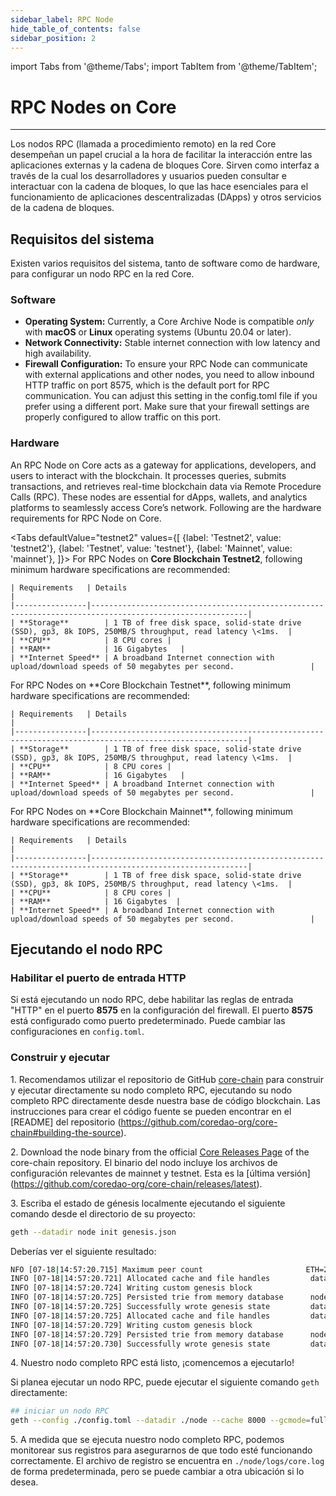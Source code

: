 ```yaml
---
sidebar_label: RPC Node
hide_table_of_contents: false
sidebar_position: 2
---
```


import Tabs from '@theme/Tabs';
import TabItem from '@theme/TabItem';

# RPC Nodes on Core

---

Los nodos RPC (llamada a procedimiento remoto) en la red Core desempeñan un papel crucial a la hora de facilitar la interacción entre las aplicaciones externas y la cadena de bloques Core. Sirven como interfaz a través de la cual los desarrolladores y usuarios pueden consultar e interactuar con la cadena de bloques, lo que las hace esenciales para el funcionamiento de aplicaciones descentralizadas (DApps) y otros servicios de la cadena de bloques.

## Requisitos del sistema

Existen varios requisitos del sistema, tanto de software como de hardware, para configurar un nodo RPC en la red Core.

### Software

- **Operating System:** Currently, a Core Archive Node is compatible _only_ with **macOS** or **Linux** operating systems (Ubuntu 20.04 or later).
- **Network Connectivity:** Stable internet connection with low latency and high availability.
- **Firewall Configuration:** To ensure your RPC Node can communicate with external applications and other nodes, you need to allow inbound HTTP traffic on port 8575, which is the default port for RPC communication. You can adjust this setting in the config.toml file if you prefer using a different port. Make sure that your firewall settings are properly configured to allow traffic on this port.

### Hardware

An RPC Node on Core acts as a gateway for applications, developers, and users to interact with the blockchain. It processes queries, submits transactions, and retrieves real-time blockchain data via Remote Procedure Calls (RPC). These nodes are essential for dApps, wallets, and analytics platforms to seamlessly access Core’s network. Following are the hardware requirements for RPC Node on Core.

<Tabs
defaultValue="testnet2"
values={[
{label: 'Testnet2', value: 'testnet2'},
{label: 'Testnet', value: 'testnet'},
{label: 'Mainnet', value: 'mainnet'},
]}> <TabItem value="testnet2">
For RPC Nodes on **Core Blockchain Testnet2**, following minimum hardware specifications are recommended:

```
| Requirements   | Details                                                                                                 |  
|----------------|---------------------------------------------------------------------------------------------------------|
| **Storage**        | 1 TB of free disk space, solid-state drive (SSD), gp3, 8k IOPS, 250MB/S throughput, read latency \<1ms.  |
| **CPU**            | 8 CPU cores |
| **RAM**            | 16 Gigabytes   |
| **Internet Speed** | A broadband Internet connection with upload/download speeds of 50 megabytes per second.                 |
```

  </TabItem>
  <TabItem value="testnet">
    For RPC Nodes on **Core Blockchain Testnet**, following minimum hardware specifications are recommended:

```
| Requirements   | Details                                                                                                 |  
|----------------|---------------------------------------------------------------------------------------------------------|
| **Storage**        | 1 TB of free disk space, solid-state drive (SSD), gp3, 8k IOPS, 250MB/S throughput, read latency \<1ms.  |
| **CPU**            | 8 CPU cores |
| **RAM**            | 16 Gigabytes   |
| **Internet Speed** | A broadband Internet connection with upload/download speeds of 50 megabytes per second.                 |
```

  </TabItem>
  <TabItem value="mainnet">
    For RPC Nodes on **Core Blockchain Mainnet**, following minimum hardware specifications are recommended:

```
| Requirements   | Details                                                                                                 |  
|----------------|---------------------------------------------------------------------------------------------------------|
| **Storage**        | 1 TB of free disk space, solid-state drive (SSD), gp3, 8k IOPS, 250MB/S throughput, read latency \<1ms.  |
| **CPU**            | 8 CPU cores |
| **RAM**            | 16 Gigabytes  |
| **Internet Speed** | A broadband Internet connection with upload/download speeds of 50 megabytes per second.                 |
```

  </TabItem>
</Tabs>

## Ejecutando el nodo RPC

### Habilitar el puerto de entrada HTTP

Si está ejecutando un nodo RPC, debe habilitar las reglas de entrada "HTTP" en el puerto **8575** en la configuración del firewall. El puerto **8575** está configurado como puerto predeterminado. Puede cambiar las configuraciones en `config.toml`.

### Construir y ejecutar

1\. Recomendamos utilizar el repositorio de GitHub [core-chain](https://github.com/coredao-org/core-chain) para construir y ejecutar directamente su nodo completo RPC, ejecutando su nodo completo RPC directamente desde nuestra base de código blockchain. Las instrucciones para crear el código fuente se pueden encontrar en el [README] del repositorio (https://github.com/coredao-org/core-chain#building-the-source).

2\. Download the node binary from the official [Core Releases Page](https://github.com/coredao-org/core-chain/releases) of the core-chain repository. El binario del nodo incluye los archivos de configuración relevantes de mainnet y testnet. Esta es la [última versión] (https://github.com/coredao-org/core-chain/releases/latest).

3\. Escriba el estado de génesis localmente ejecutando el siguiente comando desde el directorio de su proyecto:

```bash
geth --datadir node init genesis.json
```

Deberías ver el siguiente resultado:

```bash
NFO [07-18|14:57:20.715] Maximum peer count                       ETH=25 LES=0 total=25
INFO [07-18|14:57:20.721] Allocated cache and file handles         database=/Users/jackcrypto/go/core-chain/node/geth/chaindata cache=16 handles=16
INFO [07-18|14:57:20.724] Writing custom genesis block 
INFO [07-18|14:57:20.725] Persisted trie from memory database      nodes=25 size=87.18kB time=226.129µs gcnodes=0 gcsize=0.00B gctime=0s livenodes=1 livesize=0.00B
INFO [07-18|14:57:20.725] Successfully wrote genesis state         database=chaindata                             hash=d90508…5c034a
INFO [07-18|14:57:20.725] Allocated cache and file handles         database=/Users/jackcrypto/go/core-chain/node/geth/lightchaindata cache=16 handles=16
INFO [07-18|14:57:20.729] Writing custom genesis block 
INFO [07-18|14:57:20.729] Persisted trie from memory database      nodes=25 size=87.18kB time=178.332µs gcnodes=0 gcsize=0.00B gctime=0s livenodes=1 livesize=0.00B
INFO [07-18|14:57:20.730] Successfully wrote genesis state         database=lightchaindata                             hash=d90508…5c034a
```

4\. Nuestro nodo completo RPC está listo, ¡comencemos a ejecutarlo!

Si planea ejecutar un nodo RPC, puede ejecutar el siguiente comando `geth` directamente:

```bash
## iniciar un nodo RPC
geth --config ./config.toml --datadir ./node --cache 8000 --gcmode=full --rpc.allow-unprotected-txs
```

5\. A medida que se ejecuta nuestro nodo completo RPC, podemos monitorear sus registros para asegurarnos de que todo esté funcionando correctamente. El archivo de registro se encuentra en `./node/logs/core.log` de forma predeterminada, pero se puede cambiar a otra ubicación si lo desea.
